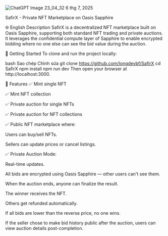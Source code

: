 ![ChatGPT Image 23_04_32 6 thg 7, 2025](https://github.com/user-attachments/assets/bfcfdc1a-6a64-4fb1-802a-bae7dbff26b4)

SafirX - Private NFT Marketplace on Oasis Sapphire

🌐 English Description
SafirX is a decentralized NFT marketplace built on Oasis Sapphire, supporting both standard NFT trading and private auctions. It leverages the confidential compute layer of Sapphire to enable encrypted bidding where no one else can see the bid value during the auction.

🚀 Getting Started
To clone and run the project locally:

bash
Sao chép
Chỉnh sửa
git clone https://github.com/longdevbf/SafirX
cd SafirX
npm install
npm run dev
Then open your browser at http://localhost:3000.

🔧 Features
✅ Mint single NFT

✅ Mint NFT collection

✅ Private auction for single NFTs

✅ Private auction for NFT collections

✅ Public NFT marketplace where:

Users can buy/sell NFTs.

Sellers can update prices or cancel listings.

✅ Private Auction Mode:

Real-time updates.

All bids are encrypted using Oasis Sapphire — other users can't see them.

When the auction ends, anyone can finalize the result.

The winner receives the NFT.

Others get refunded automatically.

If all bids are lower than the reverse price, no one wins.

If the seller chose to make bid history public after the auction, users can view auction details post-completion.
